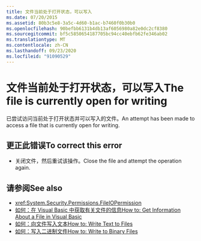 ```yaml
---
title: 文件当前处于打开状态，可以写入
ms.date: 07/20/2015
ms.assetid: 80b3c5e8-3a5c-4d60-b1ac-b7460f0b30b0
ms.openlocfilehash: 90befbb6131b4db13af6056980a82e0dc2cf8380
ms.sourcegitcommit: bf5c5850654187705bc94cc40ebfb62fe346ab02
ms.translationtype: MT
ms.contentlocale: zh-CN
ms.lasthandoff: 09/23/2020
ms.locfileid: "91090529"
---
```

# <a name="the-file-is-currently-open-for-writing"></a><span data-ttu-id="b8991-102">文件当前处于打开状态，可以写入</span><span class="sxs-lookup"><span data-stu-id="b8991-102">The file is currently open for writing</span></span>

<span data-ttu-id="b8991-103">已尝试访问当前处于打开状态并可以写入的文件。</span><span class="sxs-lookup"><span data-stu-id="b8991-103">An attempt has been made to access a file that is currently open for writing.</span></span>  
  
## <a name="to-correct-this-error"></a><span data-ttu-id="b8991-104">更正此错误</span><span class="sxs-lookup"><span data-stu-id="b8991-104">To correct this error</span></span>  
  
- <span data-ttu-id="b8991-105">关闭文件，然后重试该操作。</span><span class="sxs-lookup"><span data-stu-id="b8991-105">Close the file and attempt the operation again.</span></span>  
  
## <a name="see-also"></a><span data-ttu-id="b8991-106">请参阅</span><span class="sxs-lookup"><span data-stu-id="b8991-106">See also</span></span>

- <xref:System.Security.Permissions.FileIOPermission>
- <span data-ttu-id="b8991-107">[如何：在 Visual Basic 中获取有关文件的信息](/previous-versions/visualstudio/visual-studio-2010/abtzf6f7(v=vs.100))</span><span class="sxs-lookup"><span data-stu-id="b8991-107">[How to: Get Information About a File in Visual Basic](/previous-versions/visualstudio/visual-studio-2010/abtzf6f7(v=vs.100))</span></span>
- [<span data-ttu-id="b8991-108">如何：向文件写入文本</span><span class="sxs-lookup"><span data-stu-id="b8991-108">How to: Write Text to Files</span></span>](../developing-apps/programming/drives-directories-files/how-to-write-text-to-files.md)
- [<span data-ttu-id="b8991-109">如何：写入二进制文件</span><span class="sxs-lookup"><span data-stu-id="b8991-109">How to: Write to Binary Files</span></span>](../developing-apps/programming/drives-directories-files/how-to-write-to-binary-files.md)
